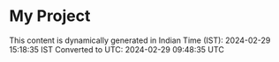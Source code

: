 # My Project

This content is dynamically generated in Indian Time (IST): 2024-02-29 15:18:35 IST
Converted to UTC: 2024-02-29 09:48:35 UTC
